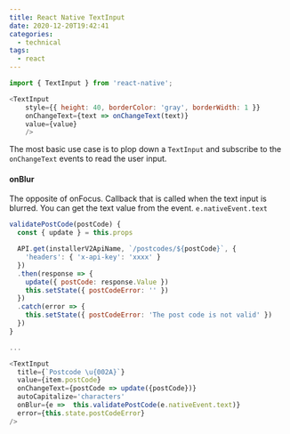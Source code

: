 ```yaml
---
title: React Native TextInput
date: 2020-12-20T19:42:41
categories:
  - technical
tags:
  - react
---
```



```javascript
import { TextInput } from 'react-native';

<TextInput
    style={{ height: 40, borderColor: 'gray', borderWidth: 1 }}
    onChangeText={text => onChangeText(text)}
    value={value}
    />
```

The most basic use case is to plop down a `TextInput` and subscribe to the `onChangeText` events to read the user input. 

#### onBlur

The opposite of onFocus. Callback that is called when the text input is blurred. You can get the text value from the event. `e.nativeEvent.text`

```javascript
validatePostCode(postCode) {
  const { update } = this.props

  API.get(installerV2ApiName, `/postcodes/${postCode}`, {
    'headers': { 'x-api-key': 'xxxx' }
  })
  .then(response => {
    update({ postCode: response.Value })
    this.setState({ postCodeError: '' })
  })
  .catch(error => {
    this.setState({ postCodeError: 'The post code is not valid' })
  })
}

...

<TextInput
  title={`Postcode \u{002A}`}
  value={item.postCode}
  onChangeText={postCode => update({postCode})}
  autoCapitalize='characters'
  onBlur={e =>  this.validatePostCode(e.nativeEvent.text)}
  error={this.state.postCodeError}
/>

```

